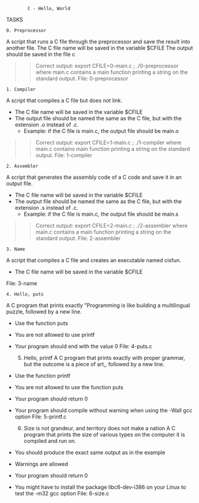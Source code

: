 			C - Hello, World
TASKS

	0. Preprocessor
A script that runs a C file through the preprocessor and save the result into another file.
The C file name will be saved in the variable $CFILE
The output should be saved in the file c 
> > Correct output: export CFILE=0-main.c ; ./0-preprocessor where main.c contains a main function printing a string on the standard output.
File: 0-preprocessor

	1. Compiler
A script that compiles a C file but does not link.
- The C file name will be saved in the variable $CFILE
- The output file should be named the same as the C file, but with the extension .o instead of .c.
	- Example: if the C file is main.c, the output file should be main.o
> > Correct output: export CFILE=1-main.c ; ./1-compiler where main.c contains 
main function printing a string on the standard output.
File: 1-compiler

	2. Assembler 
A script that generates the assembly code of a C code and save it in an output file.
- The C file name will be saved in the variable $CFILE
- The output file should be named the same as the C file, but with the extension .s instead of .c.
	- Example: if the C file is main.c, the output file should be main.s
> > Correct output: export CFILE=2-main.c ; ./2-assembler where main.c contains a main function printing a string on the standard output.
File: 2-assembler

	3. Name
A  script that compiles a C file and creates an executable named cisfun.
- The C file name will be saved in the variable $CFILE 
> > 
File: 3-name

	4. Hello, puts
A C program that prints exactly "Programming is like building a multilingual puzzle, followed by a new line.
- Use the function puts
- You are not allowed to use printf
- Your program should end with the value 0 
File: 4-puts.c

	5. Hello, printf
A C program that prints exactly with proper grammar, but the outcome is a piece of art,, followed by a new line.
- Use the function printf
- You are not allowed to use the function puts
- Your program should return 0
- Your program should compile without warning when using the -Wall gcc option 
File: 5-printf.c

	6. Size is not grandeur, and territory does not make a nation
A C program that prints the size of various types on the computer it is compiled and run on.
- You should produce the exact same output as in the example
- Warnings are allowed
- Your program should return 0
- You might have to install the package libc6-dev-i386 on your Linux to test the -m32 gcc option 
File: 6-size.c


